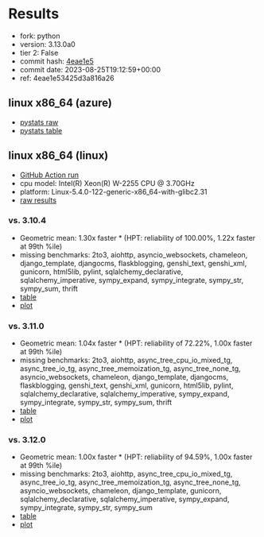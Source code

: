 # Results

- fork: python
- version: 3.13.0a0
- tier 2: False
- commit hash: [4eae1e5](https://github.com/python/cpython/commit/4eae1e5)
- commit date: 2023-08-25T19:12:59+00:00
- ref: 4eae1e53425d3a816a26

## linux x86_64 (azure)

- [pystats raw](bm-20230825-azure-x86_64-python-4eae1e53425d3a816a26-3.13.0a0-4eae1e5-pystats.json)
- [pystats table](bm-20230825-azure-x86_64-python-4eae1e53425d3a816a26-3.13.0a0-4eae1e5-pystats.md)

## linux x86_64 (linux)

- [GitHub Action run](https://github.com/faster-cpython/benchmarking/actions/runs/5982619490)
- cpu model: Intel(R) Xeon(R) W-2255 CPU @ 3.70GHz
- platform: Linux-5.4.0-122-generic-x86_64-with-glibc2.31
- [raw results](bm-20230825-linux-x86_64-python-4eae1e53425d3a816a26-3.13.0a0-4eae1e5.json)

### vs. 3.10.4

- Geometric mean: 1.30x faster \* (HPT: reliability of 100.00%, 1.22x faster at 99th %ile)
- missing benchmarks: 2to3, aiohttp, asyncio_websockets, chameleon, django_template, djangocms, flaskblogging, genshi_text, genshi_xml, gunicorn, html5lib, pylint, sqlalchemy_declarative, sqlalchemy_imperative, sympy_expand, sympy_integrate, sympy_str, sympy_sum, thrift
- [table](bm-20230825-linux-x86_64-python-4eae1e53425d3a816a26-3.13.0a0-4eae1e5-vs-3.10.4.md)
- [plot](bm-20230825-linux-x86_64-python-4eae1e53425d3a816a26-3.13.0a0-4eae1e5-vs-3.10.4.png)

### vs. 3.11.0

- Geometric mean: 1.04x faster \* (HPT: reliability of 72.22%, 1.00x faster at 99th %ile)
- missing benchmarks: 2to3, aiohttp, async_tree_cpu_io_mixed_tg, async_tree_io_tg, async_tree_memoization_tg, async_tree_none_tg, asyncio_websockets, chameleon, django_template, djangocms, flaskblogging, genshi_text, genshi_xml, gunicorn, html5lib, pylint, sqlalchemy_declarative, sqlalchemy_imperative, sympy_expand, sympy_integrate, sympy_str, sympy_sum, thrift
- [table](bm-20230825-linux-x86_64-python-4eae1e53425d3a816a26-3.13.0a0-4eae1e5-vs-3.11.0.md)
- [plot](bm-20230825-linux-x86_64-python-4eae1e53425d3a816a26-3.13.0a0-4eae1e5-vs-3.11.0.png)

### vs. 3.12.0

- Geometric mean: 1.00x faster \* (HPT: reliability of 94.59%, 1.00x faster at 99th %ile)
- missing benchmarks: 2to3, aiohttp, async_tree_cpu_io_mixed_tg, async_tree_io_tg, async_tree_memoization_tg, async_tree_none_tg, asyncio_websockets, chameleon, django_template, gunicorn, sqlalchemy_declarative, sqlalchemy_imperative, sympy_expand, sympy_integrate, sympy_str, sympy_sum
- [table](bm-20230825-linux-x86_64-python-4eae1e53425d3a816a26-3.13.0a0-4eae1e5-vs-3.12.0.md)
- [plot](bm-20230825-linux-x86_64-python-4eae1e53425d3a816a26-3.13.0a0-4eae1e5-vs-3.12.0.png)

